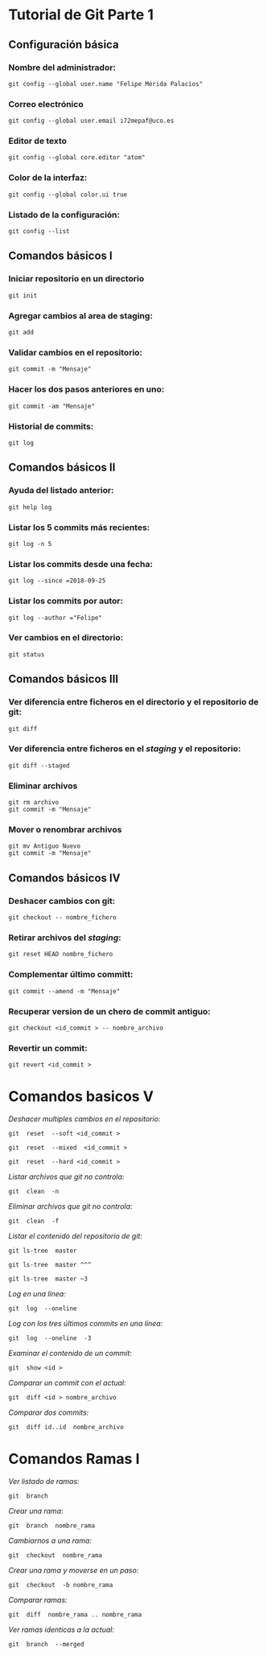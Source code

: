 # Tutorial de Git Parte 1
## Configuración básica
### Nombre del administrador:
`git config --global user.name "Felipe Mérida Palacios"`
### Correo electrónico
`git config --global user.email i72mepaf@uco.es`
### Editor de texto
`git config --global core.editor "atom"`
### Color de la interfaz:
`git config --global color.ui true`
### Listado de la configuración:
`git config --list`
## Comandos básicos I
### Iniciar repositorio en un directorio
`git init`
### Agregar cambios al area de staging:
`git add`
### Validar cambios en el repositorio:
`git commit -m "Mensaje"`
### Hacer los dos pasos anteriores en uno:
`git commit -am "Mensaje"`
### Historial de commits:
`git log`
## Comandos básicos II
### Ayuda del listado anterior:
`git help log`
### Listar los 5 commits más recientes:
`git log -n 5`
### Listar los commits desde una fecha:
`git log --since =2018-09-25`
### Listar los commits por autor:
`git log --author ="Felipe"`
### Ver cambios en el directorio:
`git status`
## Comandos básicos III
### Ver diferencia entre ficheros en el directorio y el repositorio de git:
`git diff`
### Ver diferencia entre ficheros en el *staging* y el repositorio:
`git diff --staged`
### Eliminar archivos
~~~
git rm archivo
git commit -m "Mensaje"
~~~
### Mover o renombrar archivos
~~~
git mv Antiguo Nuevo
git commit -m "Mensaje"
~~~
## Comandos básicos IV
### Deshacer cambios con git:
`git checkout -- nombre_fichero`
### Retirar archivos del *staging*:
`git reset HEAD nombre_fichero`
### Complementar último committ:
`git commit --amend -m "Mensaje"`
### Recuperar version de un chero de commit antiguo:
`git checkout <id_commit > -- nombre_archivo`
### Revertir un commit:
`git revert <id_commit >`

# Comandos basicos V

*Deshacer multiples cambios en el repositorio:*

`git  reset  --soft <id_commit >`

`git  reset  --mixed  <id_commit >`

`git  reset  --hard <id_commit >`

*Listar archivos que git no controla:*

`git  clean  -n`

*Eliminar archivos que git no controla*:

`git  clean  -f`

*Listar el contenido del repositorio de git:*

`git ls-tree  master`

`git ls-tree  master ^^^`

`git ls-tree  master ~3`

*Log en una línea:*

`git  log  --oneline`

*Log con los tres últimos commits en una línea:*

`git  log  --oneline  -3`

*Examinar el contenido de un commit:*

`git  show <id >`

*Comparar un commit con el actual:*

`git  diff <id > nombre_archivo`

*Comparar dos commits:*

`git  diff id..id  nombre_archivo`

# Comandos Ramas I

*Ver listado de ramas:*

`git  branch`

*Crear una rama:*

`git  branch  nombre_rama`

*Cambiarnos a una rama:*

`git  checkout  nombre_rama`

*Crear una rama y moverse en un paso:*

`git  checkout  -b nombre_rama`

*Comparar ramas:*

`git  diff  nombre_rama .. nombre_rama`

*Ver ramas identicas a la actual:*

`git  branch  --merged`